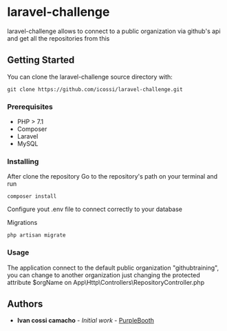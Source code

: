 # laravel-challenge
laravel-challenge allows to connect to a public organization via github's api and get all the repositories from this

## Getting Started
You can clone the laravel-challenge source directory with:
```
git clone https://github.com/icossi/laravel-challenge.git
```

### Prerequisites

* PHP > 7.1
* Composer
* Laravel
* MySQL 

### Installing

After clone the repository
Go to the repository's path on your terminal and run
```
composer install
```
Configure yout .env file to connect correctly to your database

Migrations

```
php artisan migrate
```

### Usage

The application connect to the default public organization "githubtraining", 
you can change to another organization just changing the protected attribute $orgName on App\Http\Controllers\RepositoryController.php

## Authors

* **Ivan cossi camacho** - *Initial work* - [PurpleBooth](https://github.com/icossi)



